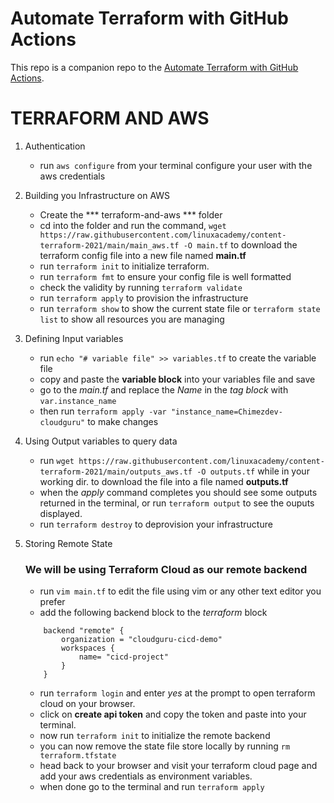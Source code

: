 # Automate Terraform with GitHub Actions


This repo is a companion repo to the [Automate Terraform with GitHub Actions](https://learn.hashicorp.com/tutorials/terraform/github-actions?in=terraform/automation).

# TERRAFORM AND AWS

1. Authentication
    - run `aws configure` from your terminal configure your user with the aws credentials

2. Building you Infrastructure on AWS
    - Create the *** terraform-and-aws *** folder
    - cd into the folder and run the command, `wget https://raw.githubusercontent.com/linuxacademy/content-terraform-2021/main/main_aws.tf -O main.tf` to download the terraform config file into a new file named **main.tf**
    - run `terraform init` to initialize terraform.
    - run `terraform fmt` to ensure your config file is well formatted
    - check the validity by running `terraform validate`
    - run `terraform apply` to provision the infrastructure
    - run `terraform show` to show the current state file or `terraform state list` to show all resources you are managing

2. Defining Input variables
    - run `echo "# variable file" >> variables.tf` to create the variable file
    - copy and paste the **variable block** into your variables file and save
    - go to the *main.tf* and replace the *Name* in the *tag block* with `var.instance_name`
    - then run `terraform apply -var "instance_name=Chimezdev-cloudguru"` to make changes

4. Using Output variables to query data
    - run `wget https://raw.githubusercontent.com/linuxacademy/content-terraform-2021/main/outputs_aws.tf -O outputs.tf` while in your working dir. to download the file into a file named **outputs.tf**
    - when the *apply* command completes you should see some outputs returned in the terminal, or run `terraform output` to see the ouputs displayed.
    - run `terraform destroy` to deprovision your infrastructure

5. Storing Remote State
    ### We will be using **Terraform Cloud** as our remote backend
    - run `vim main.tf` to edit the file using vim or any other text editor you prefer
    - add the following backend block to the *terraform* block
    ```
        backend "remote" {
            organization = "cloudguru-cicd-demo"
            workspaces {
                name= "cicd-project"
            }
        }
    ```
    - run `terraform login` and enter *yes* at the prompt to open terraform cloud on your browser.
    - click on **create api token** and copy the token and paste into your terminal.
    - now run `terraform init` to initialize the remote backend
    - you can now remove the state file store locally by running `rm terraform.tfstate`
    - head back to your browser and visit your terraform cloud page and add your aws credentials as environment variables.
    - when done go to the terminal and run `terraform apply`